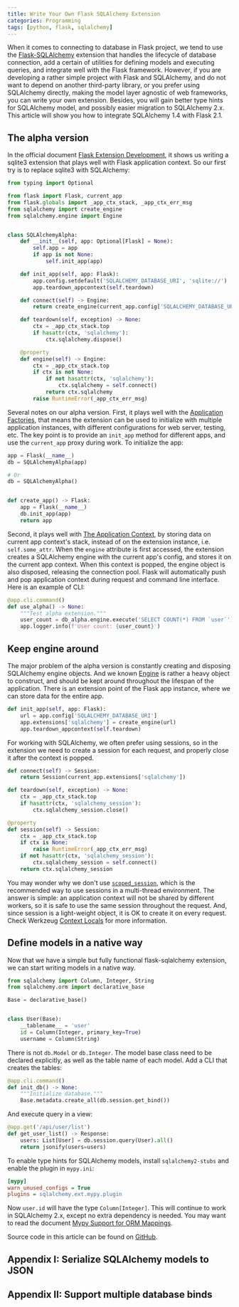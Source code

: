 ```yaml
---
title: Write Your Own Flask SQLAlchemy Extension
categories: Programming
tags: [python, flask, sqlalchemy]
---
```


When it comes to connecting to database in Flask project, we tend to use the [Flask-SQLAlchemy][1] extension that handles the lifecycle of database connection, add a certain of utilities for defining models and executing queries, and integrate well with the Flask framework. However, if you are developing a rather simple project with Flask and SQLAlchemy, and do not want to depend on another third-party library, or you prefer using SQLAlchemy directly, making the model layer agnostic of web frameworks, you can write your own extension. Besides, you will gain better type hints for SQLAlchemy model, and possibly easier migration to SQLAlchemy 2.x. This article will show you how to integrate SQLAlchemy 1.4 with Flask 2.1.

## The alpha version

In the official document [Flask Extension Development][2], it shows us writing a sqlite3 extension that plays well with Flask application context. So our first try is to replace sqlite3 with SQLAlchemy:

```python
from typing import Optional

from flask import Flask, current_app
from flask.globals import _app_ctx_stack, _app_ctx_err_msg
from sqlalchemy import create_engine
from sqlalchemy.engine import Engine


class SQLAlchemyAlpha:
    def __init__(self, app: Optional[Flask] = None):
        self.app = app
        if app is not None:
            self.init_app(app)

    def init_app(self, app: Flask):
        app.config.setdefault('SQLALCHEMY_DATABASE_URI', 'sqlite://')
        app.teardown_appcontext(self.teardown)

    def connect(self) -> Engine:
        return create_engine(current_app.config['SQLALCHEMY_DATABASE_URI'])

    def teardown(self, exception) -> None:
        ctx = _app_ctx_stack.top
        if hasattr(ctx, 'sqlalchemy'):
            ctx.sqlalchemy.dispose()

    @property
    def engine(self) -> Engine:
        ctx = _app_ctx_stack.top
        if ctx is not None:
            if not hasattr(ctx, 'sqlalchemy'):
                ctx.sqlalchemy = self.connect()
            return ctx.sqlalchemy
        raise RuntimeError(_app_ctx_err_msg)
```

<!-- more -->

Several notes on our alpha version. First, it plays well with the [Application Factories][3], that means the extension can be used to initialize with multiple application instances, with different configurations for web server, testing, etc. The key point is to provide an `init_app` method for different apps, and use the `current_app` proxy during work. To initialize the app:

```python
app = Flask(__name__)
db = SQLAlchemyAlpha(app)

# Or
db = SQLAlchemyAlpha()


def create_app() -> Flask:
    app = Flask(__name__)
    db.init_app(app)
    return app
```

Second, it plays well with [The Application Context][4], by storing data on current app context's stack, instead of on the extension instance, i.e. `self.some_attr`. When the `engine` attribute is first accessed, the extension creates a SQLAlchemy engine with the current app's config, and stores it on the current app context. When this context is popped, the engine object is also disposed, releasing the connection pool. Flask will automatically push and pop application context during request and command line interface. Here is an example of CLI:

```python
@app.cli.command()
def use_alpha() -> None:
    """Test alpha extension."""
    user_count = db_alpha.engine.execute('SELECT COUNT(*) FROM `user`').scalar_one()
    app.logger.info(f'User count: {user_count}')
```

## Keep engine around

The major problem of the alpha version is constantly creating and disposing SQLAlchemy engine objects. And we known [Engine][5] is rather a heavy object to construct, and should be kept around throughout the lifespan of the application. There is an extension point of the Flask app instance, where we can store data for the entire app.

```python
def init_app(self, app: Flask):
    url = app.config['SQLALCHEMY_DATABASE_URI']
    app.extensions['sqlalchemy'] = create_engine(url)
    app.teardown_appcontext(self.teardown)
```

For working with SQLAlchemy, we often prefer using sessions, so in the extension we need to create a session for each request, and properly close it after the context is popped.

```python
def connect(self) -> Session:
    return Session(current_app.extensions['sqlalchemy'])

def teardown(self, exception) -> None:
    ctx = _app_ctx_stack.top
    if hasattr(ctx, 'sqlalchemy_session'):
        ctx.sqlalchemy_session.close()

@property
def session(self) -> Session:
    ctx = _app_ctx_stack.top
    if ctx is None:
        raise RuntimeError(_app_ctx_err_msg)
    if not hasattr(ctx, 'sqlalchemy_session'):
        ctx.sqlalchemy_session = self.connect()
    return ctx.sqlalchemy_session
```

You may wonder why we don't use [`scoped_session`][6], which is the recommended way to use sessions in a multi-thread environment. The answer is simple: an application context will not be shared by different workers, so it is safe to use the same session throughout the request. And, since session is a light-weight object, it is OK to create it on every request. Check Werkzeug [Context Locals][7] for more information.

## Define models in a native way

Now that we have a simple but fully functional flask-sqlalchemy extension, we can start writing models in a native way.

```python
from sqlalchemy import Column, Integer, String
from sqlalchemy.orm import declarative_base

Base = declarative_base()


class User(Base):
    __tablename__ = 'user'
    id = Column(Integer, primary_key=True)
    username = Column(String)
```

There is not `db.Model` or `db.Integer`. The model base class need to be declared explicitly, as well as the table name of each model. Add a CLI that creates the tables:

```python
@app.cli.command()
def init_db() -> None:
    """Initialize database."""
    Base.metadata.create_all(db.session.get_bind())
```

And execute query in a view:

```python
@app.get('/api/user/list')
def get_user_list() -> Response:
    users: List[User] = db.session.query(User).all()
    return jsonify(users=users)
```

To enable type hints for SQLAlchemy models, install `sqlalchemy2-stubs` and enable the plugin in `mypy.ini`:

```ini
[mypy]
warn_unused_configs = True
plugins = sqlalchemy.ext.mypy.plugin
```

Now `user.id` will have the type `Column[Integer]`. This will continue to work in SQLAlchemy 2.x, except no extra dependency is needed. You may want to read the document [Mypy Support for ORM Mappings][8].

Source code in this article can be found on [GitHub][9].

## Appendix I: Serialize SQLAlchemy models to JSON

## Appendix II: Support multiple database binds


[1]: https://flask-sqlalchemy.palletsprojects.com/
[2]: https://flask.palletsprojects.com/en/2.1.x/extensiondev/
[3]: https://flask.palletsprojects.com/en/2.1.x/patterns/appfactories/
[4]: https://flask.palletsprojects.com/en/2.1.x/appcontext/
[5]: https://docs.sqlalchemy.org/en/14/core/connections.html
[6]: https://docs.sqlalchemy.org/en/14/orm/contextual.html
[7]: https://werkzeug.palletsprojects.com/en/2.1.x/local/
[8]: https://docs.sqlalchemy.org/en/14/orm/extensions/mypy.html
[9]: https://github.com/jizhang/blog-demo/tree/master/native-sqlalchemy
